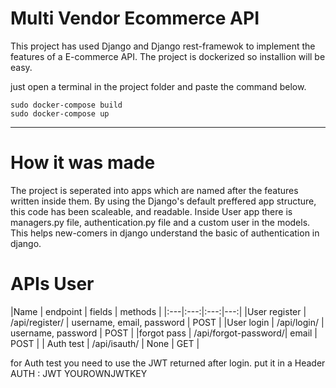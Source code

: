<h1>Multi Vendor Ecommerce API</h1>
This project has used Django and Django rest-framewok to implement the features of a E-commerce API.
The project is dockerized so installion will be easy.

just open a terminal in the project folder and paste the command below.

```
sudo docker-compose build
sudo docker-compose up
```
<hr>

<h1>How it was made</h1>
The project is seperated into apps which are named after the features written inside them.
By using the Django's default preffered app structure, this code has been scaleable, and readable.
Inside User app there is managers.py file, authentication.py file and a custom user in the models. This helps new-comers in django understand the basic of authentication in django.

<h1>APIs User</h1>
|Name          | endpoint       | fields                    | methods |
|:---|:---:|:---:|---:|
|User register | /api/register/ | username, email, password | POST    |
|User login    | /api/login/    | username, password        | POST    |
|forgot pass   | /api/forgot-password/| email | POST  |
| Auth test    | /api/isauth/         | None  | GET   |

for Auth test you need to use the JWT returned after login.
put it in a Header AUTH : JWT YOUROWNJWTKEY

